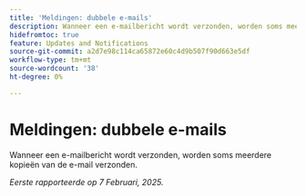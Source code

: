 ```yaml
---
title: 'Meldingen: dubbele e-mails'
description: Wanneer een e-mailbericht wordt verzonden, worden soms meerdere kopieën van de e-mail verzonden.
hidefromtoc: true
feature: Updates and Notifications
source-git-commit: a2d7e98c114ca65872e60c4d9b507f90d663e5df
workflow-type: tm+mt
source-wordcount: '38'
ht-degree: 0%

---
```


# Meldingen: dubbele e-mails

Wanneer een e-mailbericht wordt verzonden, worden soms meerdere kopieën van de e-mail verzonden.

_Eerste rapporteerde op 7 Februari, 2025._
